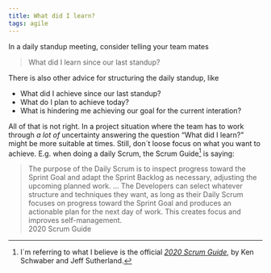 ```yaml
---
title: What did I learn?
tags: agile
---
```

In a daily standup meeting, consider telling your team mates

> What did I learn since our last standup?

There is also other advice for structuring the daily standup, like

- What did I achieve since our last standup?
- What do I plan to achieve today?
- What is hindering me achieving our goal for the current interation?

All of that is not right. In a project situation where the team has to work through *a lot of* uncertainty answering the question <q>What did I learn?</q> might be more suitable at times. Still, don´t loose focus on what you want to achieve. E.g. when doing a daily Scrum, the Scrum Guide[^scrumguide] is saying:

<blockquote>
The purpose of the Daily Scrum is to inspect progress toward the Sprint Goal and adapt the Sprint Backlog as necessary, adjusting the upcoming planned work. … The Developers can select whatever structure and techniques they want, as long as their Daily Scrum focuses on progress toward the Sprint Goal and produces an actionable plan for the next day of work. This creates focus and improves self-management.
<footer>2020 Scrum Guide</footer>
</blockquote>

[^scrumguide]: I´m referring to what I believe is the official [<cite>2020 Scrum Guide</cite>](https://scrumguides.org/scrum-guide.html#daily-scrum), by Ken Schwaber and Jeff Sutherland.


